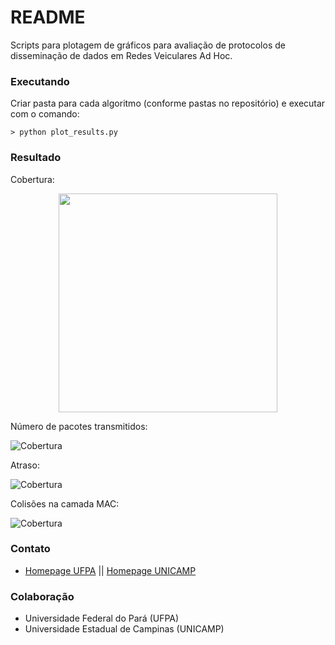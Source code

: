 # README #

Scripts para plotagem de gráficos para avaliação de protocolos de disseminação de dados em Redes Veiculares Ad Hoc.

### Executando ###

Criar pasta para cada algoritmo (conforme pastas no repositório) e executar com o comando:

	> python plot_results.py

### Resultado ###

Cobertura:

<p align="center">
  <img src="https://github.com/joahannes/scripts/blob/master/img/cobertura.png" width="350"/>
</p>

Número de pacotes transmitidos:

![Cobertura](https://github.com/joahannes/scripts/blob/master/img/transmitidos.png)

Atraso:

![Cobertura](https://github.com/joahannes/scripts/blob/master/img/atraso.png)

Colisões na camada MAC:

![Cobertura](https://github.com/joahannes/scripts/blob/master/img/colisoes.png)


### Contato ###

* [Homepage UFPA](http://www.gercom2.ufpa.br/joahannes) || [Homepage UNICAMP](http://www.lrc.ic.unicamp.br/~joahannes)

### Colaboração ###

* Universidade Federal do Pará (UFPA)
* Universidade Estadual de Campinas (UNICAMP)
